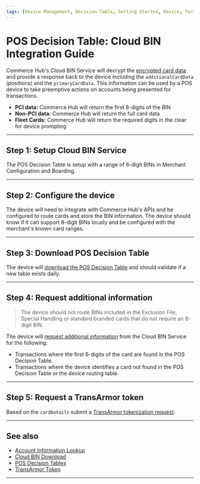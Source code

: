 ```yaml
---
tags: [Device Management, Decision Table, Getting Started, Device, Terminal, Point of Sale]
---
```


# POS Decision Table: Cloud BIN Integration Guide

Commerce Hub's Cloud BIN Service will decrypt the [encrypted card data](?path=docs/In-Person/Integrations/Encrypted-PIN-Pad.md) and provide a response back to the device including the `additionalCardData` *(positions)* and the `primaryCardData`. This information can be used by a POS device to take preemptive actions on accounts being presented for transactions.

- **PCI data:** Commerce Hub will return the first 8-digits of the BIN
- **Non-PCI data:** Commerce Hub will return the full card data
- **Fleet Cards:** Commerce Hub will return the required digits in the clear for device prompting

---

## Step 1: Setup Cloud BIN Service

The POS Decision Table is setup with a range of 6-digit BINs in Merchant Configuration and Boarding.

---

## Step 2: Configure the device

The device will need to integrate with Commerce Hub's APIs and be configured to route cards and store the BIN information. The device should know if it can support 8-digit BINs locally and be configured with the merchant's known card ranges.

---

## Step 3: Download POS Decision Table

The device will [download the POS Decision Table](?path=docs/Resources/API-Documents/Device-Management/DT-Cloud-BIN-Download.md) and should validate if a new table exists daily.

---

## Step 4: Request additional information

<!-- danger -->
> The device should not route BINs included in the Exclusion File, Special Handling or standard branded cards that do not require an 8-digit BIN.

The device will [request additional information](?path=docs/Resources/API-Documents/Payments_VAS/Information-Lookup.md#cloud-bin-request) from the Cloud BIN Service for the following:

- Transactions where the first 6-digits of the card are found in the POS Decision Table.
- Transactions where the device identifies a card not found in the POS Decision Table or the device routing table.

---

## Step 5: Request a TransArmor token

Based on the `cardDetails` submit a [TransArmor tokenization request](?path=docs/Resources/Guides/Payment-Sources/Tokenization/TransAmor.md).

---

## See also

- [Account Information Lookup](?path=docs/Resources/API-Documents/Payments_VAS/Information-Lookup.md)
- [Cloud BIN Download](?path=docs/Resources/API-Documents/Device-Management/DT-Cloud-BIN-Download.md)
- [POS Decision Tables](?path=docs/Resources/API-Documents/Device-Management/Decision-Table.md)
- [TransArmor Token](?path=docs/Resources/Guides/Payment-Sources/Tokenization/TransAmor.md)

---
